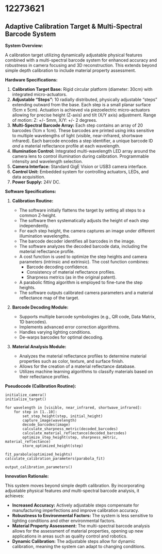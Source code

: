 # 12273621

## Adaptive Calibration Target & Multi-Spectral Barcode System

**System Overview:**

A calibration target utilizing dynamically adjustable physical features combined with a multi-spectral barcode system for enhanced accuracy and robustness in camera focusing and 3D reconstruction. This extends beyond simple depth calibration to include material property assessment.

**Hardware Specifications:**

1.  **Calibration Target Base:** Rigid circular platform (diameter: 30cm) with integrated micro-actuators.
2.  **Adjustable “Steps”:** 10 radially distributed, physically adjustable “steps” extending outward from the base. Each step is a small planar surface (5cm x 5cm). Actuation is achieved via piezoelectric micro-actuators allowing for precise height (Z-axis) and tilt (X/Y axis) adjustment. Range of motion: Z: +/- 5mm, X/Y: +/- 2 degrees.
3.  **Multi-Spectral Barcode Array:** Each step contains an array of 20 barcodes (1cm x 1cm). These barcodes are printed using inks sensitive to multiple wavelengths of light (visible, near-infrared, shortwave infrared). Each barcode encodes a step identifier, a unique barcode ID *and* a material reflectance profile at each wavelength.
4.  **Illumination Control:** Integrated multi-wavelength LED array around the camera lens to control illumination during calibration. Programmable intensity and wavelength selection.
5.  **Camera Interface:** Standard GigE Vision or USB3 camera interface.
6.  **Control Unit:** Embedded system for controlling actuators, LEDs, and data acquisition.
7.  **Power Supply:** 24V DC.

**Software Specifications:**

1.  **Calibration Routine:**
    *   The software initially flattens the target by setting all steps to a common Z-height.
    *   The software then systematically adjusts the height of each step independently.
    *   For each step height, the camera captures an image under different illumination wavelengths.
    *   The barcode decoder identifies all barcodes in the image.
    *   The software analyzes the decoded barcode data, including the material reflectance profile.
    *   A cost function is used to optimize the step heights and camera parameters (intrinsic and extrinsic). The cost function combines:
        *   Barcode decoding confidence.
        *   Consistency of material reflectance profiles.
        *   Sharpness metrics (as in the original patent).
    *   A parabolic fitting algorithm is employed to fine-tune the step heights.
    *   The software outputs calibrated camera parameters and a material reflectance map of the target.

2.  **Barcode Decoding Module:**
    *   Supports multiple barcode symbologies (e.g., QR code, Data Matrix, 1D barcodes).
    *   Implements advanced error correction algorithms.
    *   Handles varying lighting conditions.
    *   De-warps barcodes for optimal decoding.

3.  **Material Analysis Module:**
    *   Analyzes the material reflectance profiles to determine material properties such as color, texture, and surface finish.
    *   Allows for the creation of a material reflectance database.
    *   Utilizes machine learning algorithms to classify materials based on their reflectance profiles.

**Pseudocode (Calibration Routine):**

```pseudocode
initialize_camera()
initialize_target()

for wavelength in [visible, near_infrared, shortwave_infrared]:
    for step in [1..10]:
        set_step_height(step, initial_height)
        capture_image(wavelength)
        decode_barcodes(image)
        calculate_sharpness_metric(decoded_barcodes)
        calculate_material_reflectance(decoded_barcodes)
        optimize_step_height(step, sharpness_metric, material_reflectance)
        store_optimized_height(step)

fit_parabola(optimized_heights)
calculate_calibration_parameters(parabola_fit)

output_calibration_parameters()
```

**Innovation Rationale:**

This system moves beyond simple depth calibration. By incorporating adjustable physical features *and* multi-spectral barcode analysis, it achieves:

*   **Increased Accuracy:** Actively adjustable steps compensate for manufacturing imperfections and improve calibration accuracy.
*   **Robustness to Environmental Factors:** The system is less sensitive to lighting conditions and other environmental factors.
*   **Material Property Assessment:** The multi-spectral barcode analysis allows for the assessment of material properties, opening up new applications in areas such as quality control and robotics.
*   **Dynamic Calibration:** The adjustable steps allow for dynamic calibration, meaning the system can adapt to changing conditions.